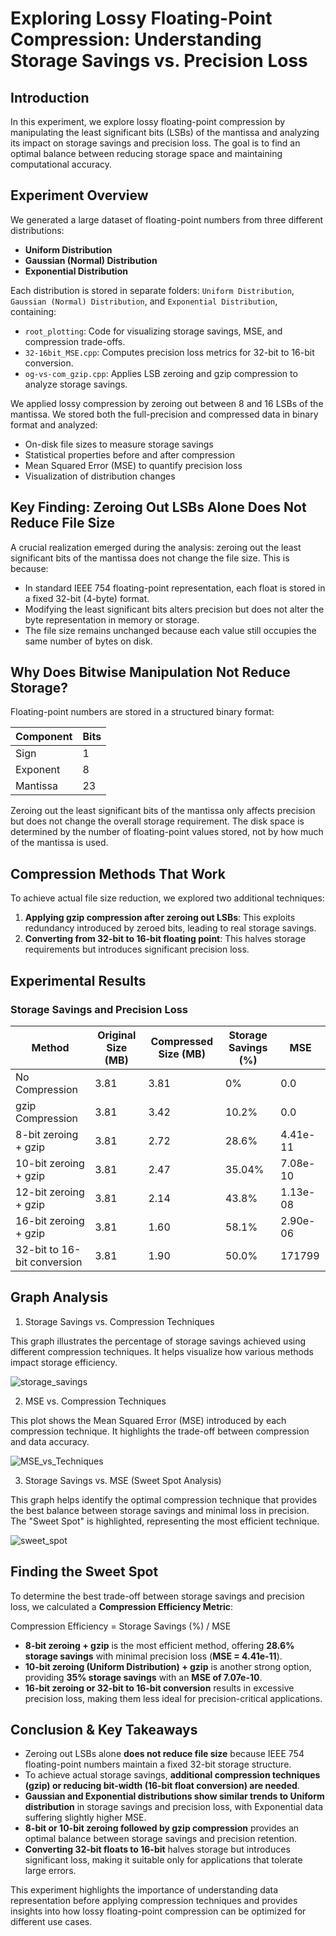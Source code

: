 # Exploring Lossy Floating-Point Compression: Understanding Storage Savings vs. Precision Loss

## Introduction

In this experiment, we explore lossy floating-point compression by manipulating the least significant bits (LSBs) of the mantissa and analyzing its impact on storage savings and precision loss. The goal is to find an optimal balance between reducing storage space and maintaining computational accuracy.

## Experiment Overview

We generated a large dataset of floating-point numbers from three different distributions:

- **Uniform Distribution**
- **Gaussian (Normal) Distribution**
- **Exponential Distribution**

Each distribution is stored in separate folders: `Uniform Distribution`, `Gaussian (Normal) Distribution`, and `Exponential Distribution`, containing:

- `root_plotting`: Code for visualizing storage savings, MSE, and compression trade-offs.
- `32-16bit_MSE.cpp`: Computes precision loss metrics for 32-bit to 16-bit conversion.
- `og-vs-com_gzip.cpp`: Applies LSB zeroing and gzip compression to analyze storage savings.

We applied lossy compression by zeroing out between 8 and 16 LSBs of the mantissa. We stored both the full-precision and compressed data in binary format and analyzed:

- On-disk file sizes to measure storage savings
- Statistical properties before and after compression
- Mean Squared Error (MSE) to quantify precision loss
- Visualization of distribution changes

## Key Finding: Zeroing Out LSBs Alone Does Not Reduce File Size

A crucial realization emerged during the analysis: zeroing out the least significant bits of the mantissa does not change the file size. This is because:

- In standard IEEE 754 floating-point representation, each float is stored in a fixed 32-bit (4-byte) format.
- Modifying the least significant bits alters precision but does not alter the byte representation in memory or storage.
- The file size remains unchanged because each value still occupies the same number of bytes on disk.

## Why Does Bitwise Manipulation Not Reduce Storage?

Floating-point numbers are stored in a structured binary format:

| Component  | Bits |
|------------|------|
| Sign       | 1    |
| Exponent   | 8    |
| Mantissa   | 23   |

Zeroing out the least significant bits of the mantissa only affects precision but does not change the overall storage requirement. The disk space is determined by the number of floating-point values stored, not by how much of the mantissa is used.

## Compression Methods That Work

To achieve actual file size reduction, we explored two additional techniques:

1. **Applying gzip compression after zeroing out LSBs**: This exploits redundancy introduced by zeroed bits, leading to real storage savings.
2. **Converting from 32-bit to 16-bit floating point**: This halves storage requirements but introduces significant precision loss.

## Experimental Results

### Storage Savings and Precision Loss

| Method                      | Original Size (MB) | Compressed Size (MB) | Storage Savings (%) | MSE   |
|-----------------------------|-------------------|-------------------|-----------------|---------------|
| No Compression              | 3.81              | 3.81              | 0%              | 0.0           |
| gzip Compression            | 3.81              | 3.42              | 10.2%           | 0.0           |
| 8-bit zeroing + gzip        | 3.81              | 2.72              | 28.6%           | 4.41e-11      |
| 10-bit zeroing + gzip       | 3.81              | 2.47              | 35.04%          | 7.08e-10      |
| 12-bit zeroing + gzip       | 3.81              | 2.14              | 43.8%           | 1.13e-08      |
| 16-bit zeroing + gzip       | 3.81              | 1.60              | 58.1%           | 2.90e-06      |
| 32-bit to 16-bit conversion | 3.81              | 1.90              | 50.0%           | 171799        |


## Graph Analysis
1. Storage Savings vs. Compression Techniques

This graph illustrates the percentage of storage savings achieved using different compression techniques. It helps visualize how various methods impact storage efficiency.

![storage_savings](https://github.com/user-attachments/assets/871b477f-3029-4473-8f05-7e5720d254a0)

2. MSE vs. Compression Techniques

This plot shows the Mean Squared Error (MSE) introduced by each compression technique. It highlights the trade-off between compression and data accuracy. 

![MSE_vs_Techniques](https://github.com/user-attachments/assets/afb2fa17-4e04-4d85-8bfa-e9a643e5fdef)

3. Storage Savings vs. MSE (Sweet Spot Analysis)

This graph helps identify the optimal compression technique that provides the best balance between storage savings and minimal loss in precision. The "Sweet Spot" is highlighted, representing the most efficient technique.

![sweet_spot](https://github.com/user-attachments/assets/dbd37a95-0a33-4bab-aa94-22df3e6ec3e0)

## Finding the Sweet Spot
To determine the best trade-off between storage savings and precision loss, we calculated a **Compression Efficiency Metric**:

Compression Efficiency = Storage Savings (%)​ / MSE 

- **8-bit zeroing + gzip** is the most efficient method, offering **28.6% storage savings** with minimal precision loss (**MSE = 4.41e-11**).
- **10-bit zeroing (Uniform Distribution) + gzip** is another strong option, providing **35% storage savings** with an **MSE of 7.07e-10**.
- **16-bit zeroing or 32-bit to 16-bit conversion** results in excessive precision loss, making them less ideal for precision-critical applications.

## Conclusion & Key Takeaways

- Zeroing out LSBs alone **does not reduce file size** because IEEE 754 floating-point numbers maintain a fixed 32-bit storage structure.
- To achieve actual storage savings, **additional compression techniques (gzip) or reducing bit-width (16-bit float conversion) are needed**.
- **Gaussian and Exponential distributions show similar trends to Uniform distribution** in storage savings and precision loss, with Exponential data suffering slightly higher MSE.
- **8-bit or 10-bit zeroing followed by gzip compression** provides an optimal balance between storage savings and precision retention.
- **Converting 32-bit floats to 16-bit** halves storage but introduces significant loss, making it suitable only for applications that tolerate large errors.

This experiment highlights the importance of understanding data representation before applying compression techniques and provides insights into how lossy floating-point compression can be optimized for different use cases.

